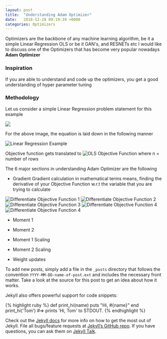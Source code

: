 ```yaml
---
layout: post
title:  "Understanding Adam Optimizer"
date:   2018-12-28 09:19:39 +0000
categories: Optimizers
---
```


Optimizers are the backbone of any machine learning algorithm, be it a simple Linear Regression OLS or be it GAN's, and RESNETs etc
I would like to discuss one of the  Optimizers that has become very popular nowadays **Adam Optimizer**

### Inspiration
If you are able to understand and code up the optimizers, you get a good understanding of hyper parameter tuning

### Methodology

Let us consider a simple Linear Regression problem statement for this example

<img src="https://en.wikipedia.org/wiki/Ordinary_least_squares#/media/File:Linear_regression.svg">

For the above image, the equation is laid down in the following manner

<img src="https://latex.codecogs.com/svg.latex?\Large&space;y=w.x" title="Linear Regression Example"/>

Objective function gets translated to
<img src="https://latex.codecogs.com/svg.latex?\Large&space;\min\sum_{i}^{n}{(y_i-wx_i)}^2" title="OLS Objective Function"/>
where n = number of rows

The 6 major sections in understanding Adam Optimizer are the following
 *  Gradient
Gradient calculation in mathematical terms means, finding the derivative of your Objective Function w.r.t the variable that you are trying to calculate
<img src="https://latex.codecogs.com/svg.latex?\Large&space;\frac{d}{dw}\min\sum_{i}^{n}{(y_i-wx_i)}^2" title="Differentiate Objective Function 1"/>
<img src="https://latex.codecogs.com/svg.latex?\Large&space;Gradient=\hspace\frac{d}{dw}\min{(y-w.x)}^2" title="Differentiate Objective Function 2"/>
<img src="https://latex.codecogs.com/svg.latex?\Large&space;2{(y-wx)}\frac{d}{dw}{-w.x}" title="Differentiate Objective Function 3"/>
<img src="https://latex.codecogs.com/svg.latex?\Large&space;If\hspaceE={(y-wx)}" title="Differentiate Objective Function 4"/>
<img src="https://latex.codecogs.com/svg.latex?\Large&space;Gradient\hspace=\hspace-2Ex" title="Differentiate Objective Function 4"/>

 *  Moment 1

 *  Moment 2
 *  Moment 1 Scaling
 *  Moment 2 Scaling
 *  Weight updates
 

To add new posts, simply add a file in the `_posts` directory that follows the convention `YYYY-MM-DD-name-of-post.ext` and includes the necessary front matter. Take a look at the source for this post to get an idea about how it works.

Jekyll also offers powerful support for code snippets:

{% highlight ruby %}
def print_hi(name)
  puts "Hi, #{name}"
end
print_hi('Tom')
#=> prints 'Hi, Tom' to STDOUT.
{% endhighlight %}

Check out the [Jekyll docs][jekyll-docs] for more info on how to get the most out of Jekyll. File all bugs/feature requests at [Jekyll’s GitHub repo][jekyll-gh]. If you have questions, you can ask them on [Jekyll Talk][jekyll-talk].

[jekyll-docs]: https://jekyllrb.com/docs/home
[jekyll-gh]:   https://github.com/jekyll/jekyll
[jekyll-talk]: https://talk.jekyllrb.com/
